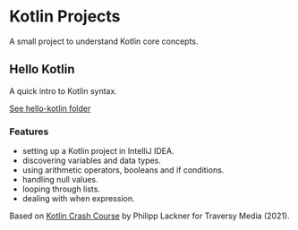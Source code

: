 # Kotlin Projects

A small project to understand Kotlin core concepts.

## Hello Kotlin

A quick intro to Kotlin syntax.

[See hello-kotlin folder](https://github.com/solygambas/kotlin-projects/tree/master/hello-kotlin)

### Features

- setting up a Kotlin project in IntelliJ IDEA.
- discovering variables and data types.
- using arithmetic operators, booleans and if conditions.
- handling null values.
- looping through lists.
- dealing with when expression.

Based on [Kotlin Crash Course](https://www.youtube.com/watch?v=5flXf8nuq60) by Philipp Lackner for Traversy Media (2021).

